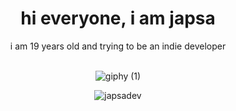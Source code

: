 
<div align="center">
  <h1 align="center">
  hi everyone, i am japsa
</h1> 
i am 19 years old and trying to be an indie developer
<br>
<br>

![giphy (1)](https://user-images.githubusercontent.com/62521215/211249297-7dc970fa-65fd-4de4-a165-eb555aa0756f.gif)
</div>


<p align="center"> <img src="https://komarev.com/ghpvc/?username=japsadev&label=Profile%20views&color=0e75b6&style=flat" alt="japsadev" /> </p>
